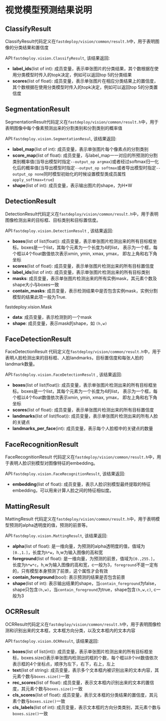 # 视觉模型预测结果说明

## ClassifyResult
ClassifyResult代码定义在`fastdeploy/vision/common/result.h`中，用于表明图像的分类结果和置信度

API:`fastdeploy.vision.ClassifyResult`, 该结果返回:
- **label_ids**(list of int): 成员变量，表示单张图片的分类结果，其个数根据在使用分类模型时传入的topk决定，例如可以返回top 5的分类结果
- **scores**(list of float): 成员变量，表示单张图片在相应分类结果上的置信度，其个数根据在使用分类模型时传入的topk决定，例如可以返回top 5的分类置信度


## SegmentationResult
SegmentationResult代码定义在`fastdeploy/vision/common/result.h`中，用于表明图像中每个像素预测出来的分割类别和分割类别的概率值

API:`fastdeploy.vision.SegmentationResul`, 该结果返回:
- **label_map**(list of int): 成员变量，表示单张图片每个像素点的分割类别
- **score_map**(list of float): 成员变量，与label_map一一对应的所预测的分割类别概率值(当导出模型时指定`--output_op argmax`)或者经过softmax归一化化后的概率值(当导出模型时指定`--output_op softmax`或者导出模型时指定`--output_op none`同时模型初始化的时候设置模型类成员属性`apply_softmax=true`)
- **shape**(list of int): 成员变量，表示输出图片的shape，为H*W

## DetectionResult
DetectionResult代码定义在`fastdeploy/vision/common/result.h`中，用于表明图像检测出来的目标框、目标类别和目标置信度。

API:`fastdeploy.vision.DetectionResult` , 该结果返回:
- **boxes**(list of list(float)): 成员变量，表示单张图片检测出来的所有目标框坐标。boxes是一个list，其每个元素为一个长度为4的list， 表示为一个框，每个框以4个float数值依次表示xmin, ymin, xmax, ymax， 即左上角和右下角坐标
- **scores**(list of float): 成员变量，表示单张图片检测出来的所有目标置信度
- **label_ids**(list of int): 成员变量，表示单张图片检测出来的所有目标类别
- **masks**: 成员变量，表示单张图片检测出来的所有实例mask，其元素个数及shape大小与boxes一致
- **contain_masks**: 成员变量，表示检测结果中是否包含实例mask，实例分割模型的结果此项一般为True.

fastdeploy.vision.Mask  
- **data**: 成员变量，表示检测到的一个mask
- **shape**: 成员变量，表示mask的shape，如 `(h,w)`


## FaceDetectionResult
FaceDetectionResult 代码定义在`fastdeploy/vision/common/result.h`中，用于表明人脸检测出来的目标框、人脸landmarks，目标置信度和每张人脸的landmark数量。

API:`fastdeploy.vision.FaceDetectionResult` , 该结果返回:
- **boxes**(list of list(float)): 成员变量，表示单张图片检测出来的所有目标框坐标。boxes是一个list，其每个元素为一个长度为4的list， 表示为一个框，每个框以4个float数值依次表示xmin, ymin, xmax, ymax， 即左上角和右下角坐标
- **scores**(list of float): 成员变量，表示单张图片检测出来的所有目标置信度
- **landmarks**(list of list(float)): 成员变量，表示单张图片检测出来的所有人脸的关键点
- **landmarks_per_face**(int): 成员变量，表示每个人脸框中的关键点的数量


## FaceRecognitionResult
FaceRecognitionResult 代码定义在`fastdeploy/vision/common/result.h`中，用于表明人脸识别模型对图像特征的embedding。

API:`fastdeploy.vision.FaceRecognitionResult`, 该结果返回:
- **embedding**(list of float): 成员变量，表示人脸识别模型最终提取的特征embedding，可以用来计算人脸之间的特征相似度。


## MattingResult
MattingResult 代码定义在`fastdeploy/vision/common/result.h`中，用于表明模型预测的alpha透明度的值，预测的前景等。

API:`fastdeploy.vision.MattingResult`, 该结果返回:
- **alpha**(list of float): 是一维向量，为预测的alpha透明度的值，值域为`[0.,1.]`，长度为`h*w`，h,w为输入图像的高和宽
- **foreground**(list of float): 是一维向量，为预测的前景，值域为`[0.,255.]`，长度为`h*w*c`，h,w为输入图像的高和宽，c一般为3，`foreground`不是一定有的，只有模型本身预测了前景，这个属性才会有效
- **contain_foreground**(bool): 表示预测的结果是否包含前景
- **shape**(list of int): 表示输出结果的shape，当`contain_foreground`为false，shape只包含`(h,w)`，当`contain_foreground`为true，shape包含`(h,w,c)`, c一般为3

## OCRResult
OCRResult代码定义在`fastdeploy/vision/common/result.h`中，用于表明图像检测和识别出来的文本框，文本框方向分类，以及文本框内的文本内容

API:`fastdeploy.vision.OCRResult`, 该结果返回:
- **boxes**(list of list(int)): 成员变量，表示单张图片检测出来的所有目标框坐标，boxes.size()表示单张图内检测出的框的个数，每个框以8个int数值依次表示框的4个坐标点，顺序为左下，右下，右上，左上
- **text**(list of string): 成员变量，表示多个文本框内被识别出来的文本内容，其元素个数与`boxes.size()`一致
- **rec_scores**(list of float): 成员变量，表示文本框内识别出来的文本的置信度，其元素个数与`boxes.size()`一致
- **cls_scores**(list of float): 成员变量，表示文本框的分类结果的置信度，其元素个数与`boxes.size()`一致
- **cls_labels**(list of int): 成员变量，表示文本框的方向分类类别，其元素个数与`boxes.size()`一致
